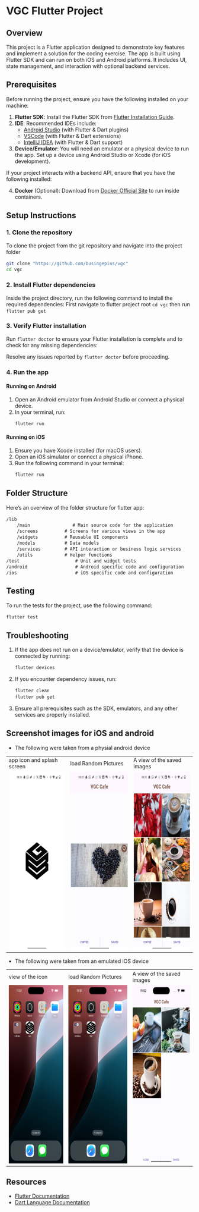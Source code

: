 # VGC Flutter Project

## Overview

This project is a Flutter application designed to demonstrate key features and implement a solution for the coding exercise. The app is built using Flutter SDK and can run on both iOS and Android platforms. It includes UI, state management, and interaction with optional backend services.

## Prerequisites

Before running the project, ensure you have the following installed on your machine:

1. **Flutter SDK**: Install the Flutter SDK from [Flutter Installation Guide](https://docs.flutter.dev/get-started/install).
2. **IDE**: Recommended IDEs include:
   - [Android Studio](https://developer.android.com/studio) (with Flutter & Dart plugins)
   - [VSCode](https://code.visualstudio.com) (with Flutter & Dart extensions)
   - [IntelliJ IDEA](https://www.jetbrains.com/idea/) (with Flutter & Dart support)
3. **Device/Emulator**: You will need an emulator or a physical device to run the app. Set up a device using Android Studio or Xcode (for iOS development).

If your project interacts with a backend API, ensure that you have the following installed:

4. **Docker** (Optional): Download from [Docker Official Site](https://docs.docker.com/get-docker/) to run inside containers.

## Setup Instructions

### 1. Clone the repository

To clone the project from the git repository and navigate into the project folder

```bash
git clone "https://github.com/busingepius/vgc"
cd vgc
```

### 2. Install Flutter dependencies

Inside the project directory, run the following command to install the required dependencies:
First navigate to flutter project root `cd vgc` then run `flutter pub get`

### 3. Verify Flutter installation

Run `flutter doctor` to ensure your Flutter installation is complete and to check for any missing dependencies:

Resolve any issues reported by `flutter doctor` before proceeding.

### 4. Run the app

#### Running on Android

1. Open an Android emulator from Android Studio or connect a physical device.
2. In your terminal, run:
   ```bash
   flutter run
   ```

#### Running on iOS

1. Ensure you have Xcode installed (for macOS users).
2. Open an iOS simulator or connect a physical iPhone.
3. Run the following command in your terminal:
   ```bash
   flutter run
   ```

## Folder Structure

Here’s an overview of the folder structure for flutter app:

```
/lib
    /main                # Main source code for the application
    /screens          # Screens for various views in the app
    /widgets          # Reusable UI components
    /models           # Data models
    /services         # API interaction or business logic services
    /utils            # Helper functions
/test                     # Unit and widget tests
/android                  # Android specific code and configuration
/ios                      # iOS specific code and configuration
```

## Testing

To run the tests for the project, use the following command:

```bash
flutter test
```

## Troubleshooting

1. If the app does not run on a device/emulator, verify that the device is connected by running:

   ```bash
   flutter devices
   ```

2. If you encounter dependency issues, run:

   ```bash
   flutter clean
   flutter pub get
   ```

3. Ensure all prerequisites such as the SDK, emulators, and any other services are properly installed.

## Screenshot images for iOS and android

- The following were taken from a physial android device
<table>
  <tr>
    <td>app icon and splash screen</td>
     <td>load Random Pictures</td>
     <td>A view of the saved images</td>
  </tr>
  <tr>
    <td><img src="./images/screenshoots/android/image_1.jpg" width=270 height=480></td>
    <td><img src="./images/screenshoots/android/image_2.jpg" width=270 height=480></td>
    <td><img src="./images/screenshoots/android/image_3.jpg" width=270 height=480></td>
  </tr>
 </table>

- The following were taken from an emulated iOS device
<table>
  <tr>
     <td>view of the icon</td>
     <td>load Random Pictures</td>
     <td>A view of the saved images</td>
  </tr>
  <tr>
    <td><img src="./images/screenshoots/ios/image_1.png" width=270 height=480></td>
    <td><img src="./images/screenshoots/ios/image_1.png" width=270 height=480></td>
    <td><img src="./images/screenshoots/ios/image_3.png" width=270 height=480></td>
  </tr>
 </table>

## Resources

- [Flutter Documentation](https://docs.flutter.dev/)
- [Dart Language Documentation](https://dart.dev/guides)
